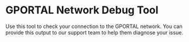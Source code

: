 # GPORTAL Network Debug Tool

Use this tool to check your connection to the GPORTAL network.
You can provide this output to our support team to help them diagnose your issue.

